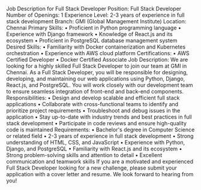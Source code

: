 Job Description for Full Stack Developer
Position: Full Stack Developer
Number of Openings: 1
Experience Level: 2\-3 years of experience in full stack development
Branch: GMI (Global Management Institute)
Location: Chennai
Primary Skills:
•
Proficient in Python programming language
•
Experience with Django framework
•
Knowledge of React.js and its ecosystem
•
Proficient in PostgreSQL database management system
Desired Skills:
•
Familiarity with Docker containerization and Kubernetes orchestration
•
Experience with AWS cloud platform
Certifications:
•
AWS Certified Developer
•
Docker Certified Associate
Job Description:
We are looking for a highly skilled Full Stack Developer to join our team at GMI in Chennai. As a Full Stack Developer, you will be responsible for designing,
developing, and maintaining our web applications using Python, Django, React.js, and PostgreSQL. You will work closely with our development team to ensure
seamless integration of front\-end and back\-end components.
Responsibilities:
•
Design and develop scalable and efficient full stack applications
•
Collaborate with cross\-functional teams to identify and prioritize project requirements
•
Troubleshoot and debug issues in the application
•
Stay up\-to\-date with industry trends and best practices in full stack development
•
Participate in code reviews and ensure high\-quality code is maintained
Requirements:
•
Bachelor's degree in Computer Science or related field
•
2\-3 years of experience in full stack development
•
Strong understanding of HTML, CSS, and JavaScript
•
Experience with Python, Django, and PostgreSQL
•
Familiarity with React.js and its ecosystem
•
Strong problem\-solving skills and attention to detail
•
Excellent communication and teamwork skills
If you are a motivated and experienced Full Stack Developer looking for a new challenge, please submit your application with a cover letter and resume. We look
forward to hearing from you!


